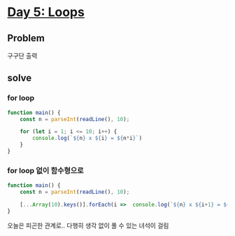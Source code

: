 # [Day 5: Loops](https://www.hackerrank.com/challenges/30-loops/problem)
## Problem
구구단 출력
## solve
### for loop
```javascript
function main() {
    const n = parseInt(readLine(), 10);

    for (let i = 1; i <= 10; i++) {
        console.log(`${n} x ${i} = ${n*i}`)
    }
}
```
### for loop 없이 함수형으로
```javascript
function main() {
    const n = parseInt(readLine(), 10);

    [...Array(10).keys()].forEach(i =>  console.log(`${n} x ${i+1} = ${n*(i+1)}`))
}
```
오늘은 피곤한 관계로..
다행히 생각 없이 풀 수 있는 녀석이 걸림
